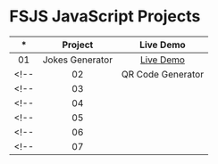 # FSJS JavaScript Projects

|  *  |            Project             | Live Demo |
| :-: | :----------------------------: | :-------: |
| 01  |     Jokes Generator     | [Live Demo](https://get-a-joke.netlify.app/)  |
<!-- | 02  |     QR Code Generator    | [Live Demo]()  | -->
<!-- | 03  |       | [Live Demo]()  | -->
<!-- | 04  |   | [Live Demo]()  | -->
<!-- | 05  |   | [Live Demo]()  | -->
<!-- | 06  |   | [Live Demo]()  | -->
<!-- | 07  |   | [Live Demo]()  | -->
